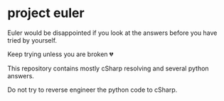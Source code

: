 # project euler

Euler would be disappointed if you look at the answers before you have tried by yourself.

Keep trying unless you are broken 💔

This repository contains mostly cSharp resolving and several python answers.

Do not try to reverse engineer the python code to cSharp.
